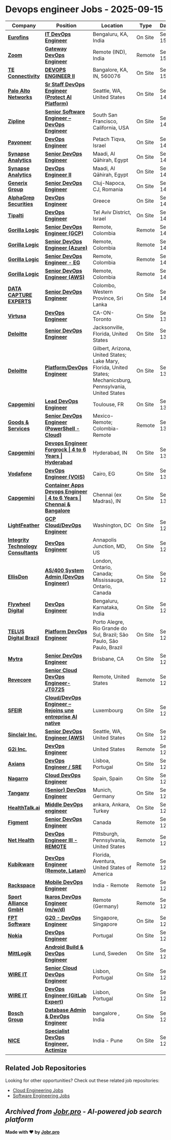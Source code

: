 # Devops engineer Jobs - 2025-09-15

| Company | Position | Location | Type | Date |
| ------- | -------- | -------- | ---- | ------ |
| **[Eurofins](https://www.eurofins.com)** | **[IT DevOps Engineer](https://jobs.smartrecruiters.com/Eurofins/744000081937225-it-devops-engineer)** | Bengaluru, KA, India | On Site | Sep 15 |
| **[Zoom](https://www.zoom.com/)** | **[Gateway DevOps Engineer](https://zoom.wd5.myworkdayjobs.com/en-US/Zoom/job/Remote--IND/Gateway-DevOps-Engineer_R16980-1)** | Remote (IND), India | Remote | Sep 15 |
| **[TE Connectivity](https://www.te.com)** | **[DEVOPS ENGINEER II](https://careers.te.com/job/Bangalore-DEVOPS-ENGINEER-II-KA-560076/1325999100/)** | Bangalore, KA, IN, 560076 | On Site | Sep 15 |
| **[Palo Alto Networks](https://www.paloaltonetworks.com)** | **[Sr Staff DevOps Engineer (Protect AI Platform)](https://jobs.smartrecruiters.com/PaloAltoNetworks2/744000081893135-sr-staff-devops-engineer-protect-ai-platform-)** | Seattle, WA, United States | On Site | Sep 14 |
| **[Zipline](https://www.flyzipline.com/)** | **[Senior Software Engineer – DevOps Engineer](https://www.flyzipline.com/careers/open-roles?gh_jid=7303683003)** | South San Francisco, California, USA | On Site | Sep 14 |
| **[Payoneer](https://www.payoneer.com)** | **[DevOps Engineer](https://www.payoneer.com/careers/position/6949581/?gh_jid=6949581)** | Petach Tiqva, Israel | On Site | Sep 14 |
| **[Synapse Analytics](https://www.synapse-analytics.io/)** | **[Senior DevOps Engineer](https://synapseanalytics.recruitee.com/o/senior-devops-engineer)** | Maadi, Al Qāhirah, Egypt | On Site | Sep 14 |
| **[Synapse Analytics](https://www.synapse-analytics.io/)** | **[DevOps Engineer II](https://synapseanalytics.recruitee.com/o/devops-engineer-ii)** | Maadi, Al Qāhirah, Egypt | On Site | Sep 14 |
| **[Generix Group](https://www.generixgroup.com)** | **[Senior DevOps Engineer](https://jobs.smartrecruiters.com/GenerixGroup/744000048489517-senior-devops-engineer)** | Cluj-Napoca, CJ, Romania | On Site | Sep 14 |
| **[AlphaGrep Securities](https://www.alpha-grep.com/)** | **[DevOps Engineer](https://job-boards.greenhouse.io/alphagrepsecurities/jobs/7648638002)** | Greece | On Site | Sep 14 |
| **[Tipalti](https://tipalti.com/)** | **[DevOps Engineer](https://tipalti.com/jobs/?gh_jid=5617715004)** | Tel Aviv District, Israel | On Site | Sep 14 |
| **[Gorilla Logic](https://gorillalogic.com/)** | **[Senior DevOps Engineer (GCP)](https://jobs.lever.co/gorillalogic/9d933b84-17e9-4d6a-bd67-dd7fc4aaadba)** | Remote, Colombia | Remote | Sep 14 |
| **[Gorilla Logic](https://gorillalogic.com/)** | **[Senior DevOps Engineer (Azure)](https://jobs.lever.co/gorillalogic/ee10165e-4b17-4b68-89a4-6e929f9c62e2)** | Remote, Colombia | Remote | Sep 14 |
| **[Gorilla Logic](https://gorillalogic.com/)** | **[Senior DevOps Engineer - EG](https://jobs.lever.co/gorillalogic/47c7fcf8-03ec-4bbe-87f6-6aa68081fe26)** | Remote, Colombia | Remote | Sep 14 |
| **[Gorilla Logic](https://gorillalogic.com/)** | **[Senior DevOps Engineer (AWS)](https://jobs.lever.co/gorillalogic/70291ebd-87fe-4794-8dfe-dad57fcbe6d3)** | Remote, Colombia | Remote | Sep 14 |
| **[DATA CAPTURE EXPERTS](https://dc2vue.com.au/)** | **[Senior DevOps Engineer](https://datacaptureexperts.recruitee.com/o/senior-devops-engineer)** | Colombo, Western Province, Sri Lanka | On Site | Sep 14 |
| **[Virtusa](https://www.virtusa.com/)** | **[DevOps Engineer](https://virtusa.taleo.net/careersection/ex/jobdetail.ftl?job=CREQ232840)** | CA-ON-Toronto | On Site | Sep 13 |
| **[Deloitte](https://www.deloitte.com/)** | **[Senior DevOps Engineer](https://apply.deloitte.com/en_US/careers/JobDetail/Senior-DevOps-Engineer/312014)** | Jacksonville, Florida, United States | On Site | Sep 13 |
| **[Deloitte](https://www.deloitte.com/)** | **[Platform/DevOps Engineer](https://apply.deloitte.com/en_US/careers/JobDetail/Platform-DevOps-Engineer/312020)** | Gilbert, Arizona, United States; Lake Mary, Florida, United States; Mechanicsburg, Pennsylvania, United States | On Site | Sep 13 |
| **[Capgemini](https://www.capgemini.com)** | **[Lead DevOps Engineer](https://careers.capgemini.com/job/Toulouse-Lead-DevOps-Engineer/1194795101/)** | Toulouse, FR | On Site | Sep 13 |
| **[Goods & Services](https://www.goodsandservices.com/)** | **[Senior DevOps Engineer (PowerShell - Cloud)](https://job-boards.greenhouse.io/goodsservices/jobs/7252892003)** | Mexico-Remote; Colombia-Remote | Remote | Sep 13 |
| **[Capgemini](https://www.capgemini.com)** | **[Devops Engineer Forgrock \| 4 to 6 Years \| Hyderabad](https://careers.capgemini.com/job/Hyderabad-Devops-Engineer-Forgrock-4-to-6-Years-Hyderabad/1247309301/)** | Hyderabad, IN | On Site | Sep 13 |
| **[Vodafone](https://www.vodafone.com)** | **[DevOps Engineer (VOIS)](https://opportunities.vodafone.com/job/Cairo-DevOps-Engineer-%28VOIS%29/1247342101/)** | Cairo, EG | On Site | Sep 13 |
| **[Capgemini](https://www.capgemini.com)** | **[Container Apps Devops Engineer \| 4 to 6 Years \| Chennai & Bangalore](https://careers.capgemini.com/job/Chennai-%28ex-Madras%29-Container-Apps-Devops-Engineer-4-to-6-Years-Chennai-&-Bangalore/1247309801/)** | Chennai (ex Madras), IN | On Site | Sep 13 |
| **[LightFeather](https://lightfeather.io/)** | **[GCP Cloud/DevOps Engineer](https://job-boards.greenhouse.io/lightfeatheriollc/jobs/4920085008)** | Washington, DC | On Site | Sep 12 |
| **[Integrity Technology Consultants](https://www.seekintegrity.com/)** | **[DevOps Engineer](https://recruiting.paylocity.com/Recruiting/Jobs/Details/3571345)** | Annapolis Junction, MD, US | On Site | Sep 12 |
| **[EllisDon](https://www.ellisdon.com/)** | **[AS/400 System Admin (DevOps Engineer)](https://recruiting.ultipro.ca/ELL5000/JobBoard/fa7dd324-0b16-f8cb-f544-f46b499e5db7/OpportunityDetail?opportunityId=a638b660-60d6-461b-8102-0cd3e92d8a92)** | London, Ontario, Canada; Mississauga, Ontario, Canada | On Site | Sep 12 |
| **[Flywheel Digital](https://www.flywheeldigital.com/)** | **[DevOps Engineer](https://job-boards.greenhouse.io/flywheeldigital/jobs/4817799008)** | Bengaluru, Karnataka, India | On Site | Sep 12 |
| **[TELUS Digital Brazil](https://telus.com)** | **[Platform DevOps Engineer](https://job-boards.greenhouse.io/telusdigitalbr/jobs/7527711002)** | Porto Alegre, Rio Grande do Sul, Brazil; São Paulo, São Paulo, Brazil | On Site | Sep 12 |
| **[Mytra](https://mytra.ai/)** | **[Senior DevOps Engineer](https://ats.rippling.com/mytra/jobs/fad71c35-dd4e-496c-8915-ed14b08d0726)** | Brisbane, CA | On Site | Sep 12 |
| **[Revecore](https://revecore.com/)** | **[Senior Cloud DevOps Engineer-JT0725](https://myjobs.adp.com/revecorecareers/cx/job-details?reqId=5001146699306)** | Remote, United States | Remote | Sep 12 |
| **[SFEIR](https://sfeir.com/)** | **[Cloud/DevOps Engineer – Rejoins une entreprise AI native](https://jobs.lever.co/sfeir/0107ef0c-c751-4975-95d0-fde4d93fe4ef)** | Luxembourg | On Site | Sep 12 |
| **[Sinclair Inc.](https://sbgi.net/)** | **[Senior DevOps Engineer (AWS)](https://edyy.fa.us2.oraclecloud.com/hcmUI/CandidateExperience/en/sites/jobsearch/job/15215)** | Seattle, WA, United States | On Site | Sep 12 |
| **[G2i Inc.](https://www.g2i.co/)** | **[DevOps Engineer](https://jobs.ashbyhq.com/g2i/22094de7-4033-455f-a237-709edecf170a)** | United States | Remote | Sep 12 |
| **[Axians](https://www.axians.com/)** | **[DevOps Engineer / SRE](https://axiansenterprise.catsone.com/careers/118347-General/jobs/16726624-DevOps-Engineer-SRE)** | Lisboa, Portugal | On Site | Sep 12 |
| **[Nagarro](https://www.nagarro.com)** | **[Cloud DevOps Engineer](https://jobs.smartrecruiters.com/Nagarro1/744000081654037-cloud-devops-engineer)** | Spain, Spain | On Site | Sep 12 |
| **[Tangany](https://tangany.com/)** | **[(Senior) DevOps Engineer](https://join.com/companies/tangany/14849185-senior-devops-engineer)** | Munich, Germany | On Site | Sep 12 |
| **[HealthTalk.ai](https://www.healthtalk.ai)** | **[Middle DevOps engineer](https://apply.workable.com/j/C41AF8EF3C/apply)** | ankara, Ankara, Turkey | On Site | Sep 12 |
| **[Figment](https://www.figment.io/)** | **[Senior DevOps Engineer](https://job-boards.greenhouse.io/figment/jobs/5644731004)** | Canada | Remote | Sep 12 |
| **[Net Health](https://www.nethealth.com)** | **[DevOps Engineer III - REMOTE](https://recruiting.ultipro.com/NET1005/JobBoard/b22acd37-08dd-cbc0-295a-dc154ea3fb93/OpportunityDetail?opportunityId=115c2ceb-1d47-4831-98b1-005403411f0a)** | Pittsburgh, Pennsylvania, United States | Remote | Sep 12 |
| **[Kubikware](https://www.kubikware.com/)** | **[DevOps Engineer (Remote, Latam)](https://kubikware.freshteam.com/jobs/VjasJzTJ9jo_/devops-engineer-remote-latam)** | Florida, Aventura, United States of America | Remote | Sep 12 |
| **[Rackspace](https://www.rackspace.com/)** | **[Mobile DevOps Engineer](https://jobs.lever.co/rackspace/e8d9c7fd-0f0b-4542-bfcd-6d8823682fd4)** | India - Remote | Remote | Sep 12 |
| **[Sport Alliance GmbH](https://sportalliance.com/)** | **[Ikaros DevOps Engineer (m/w/d)](https://jobs.eu.lever.co/sportalliance/df4c97b9-78e5-4c12-8839-82d103dee315)** | Remote (Germany) | Remote | Sep 12 |
| **[FPT Software](https://fpt-software.com/)** | **[G20 - DevOps Engineer](https://www.careers-page.com/fpt-asia-pacific-pte-ltd/job/7XYVR46X)** | Singapore, Singapore | On Site | Sep 12 |
| **[Nokia](https://www.nokia.com/)** | **[DevOps Engineer](https://fa-evmr-saasfaprod1.fa.ocs.oraclecloud.com/hcmUI/CandidateExperience/en/sites/jobsearch/job/24420)** | Portugal | On Site | Sep 12 |
| **[MittLogik](https://www.mittlogik.se/)** | **[Android Build & DevOps Engineer](https://careers.mittlogik.se/jobs/6444694-android-build-devops-engineer)** | Lund, Sweden | On Site | Sep 12 |
| **[WIRE IT](https://wireit.pt/)** | **[Senior Cloud DevOps Engineer](https://www.careers-page.com/wire-it/job/8XY9R8YV)** | Lisbon, Portugal | On Site | Sep 12 |
| **[WIRE IT](https://wireit.pt/)** | **[DevOps Engineer (GitLab Expert)](https://www.careers-page.com/wire-it/job/LR8R763X)** | Lisbon, Portugal | On Site | Sep 12 |
| **[Bosch Group](https://www.bosch.com)** | **[Database Admin & DevOps Engineer](https://jobs.smartrecruiters.com/BoschGroup/744000081593499-database-admin-devops-engineer)** | bangalore , India | On Site | Sep 12 |
| **[NICE](https://www.nice.com/)** | **[Specialist DevOps Engineer, Actimize](https://boards.eu.greenhouse.io/nice/jobs/4669751101?gh_jid=4669751101)** | India - Pune | On Site | Sep 12 |

## Related Job Repositories

Looking for other opportunities? Check out these related job repositories:

- [Cloud Engineering Jobs](https://github.com/jobs-jobr-pro/Cloud-Engineering-Jobs)
- [Software Engineering Jobs](https://github.com/jobs-jobr-pro/Software-Engineering-Jobs)



*Archived from [Jobr.pro](https://jobr.pro?utm_source=github&utm_medium=repo&utm_campaign=github-devops-jobs) - AI-powered job search platform*
---

**Made with ❤️ by [Jobr.pro](https://jobr.pro?utm_source=github&utm_medium=repo&utm_campaign=github-devops-jobs)**